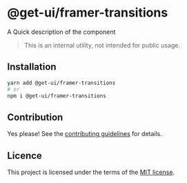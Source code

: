 # @get-ui/framer-transitions

A Quick description of the component

> This is an internal utility, not intended for public usage.

## Installation

```sh
yarn add @get-ui/framer-transitions
# or
npm i @get-ui/framer-transitions
```

## Contribution

Yes please! See the
[contributing guidelines](https://github.com/get-ui/nextui/blob/master/CONTRIBUTING.md)
for details.

## Licence

This project is licensed under the terms of the
[MIT license](https://github.com/get-ui/nextui/blob/master/LICENSE).
